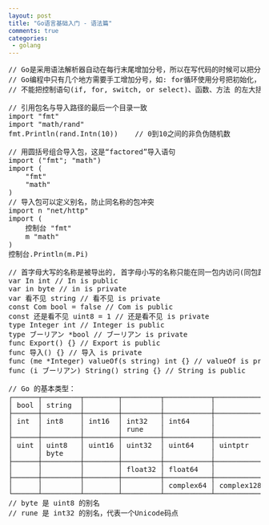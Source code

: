 ```yaml
--- 
layout: post
title: "Go语言基础入门 - 语法篇"
comments: true
categories:
 - golang
---
```


<pre class="brush: Go" line="1">
// Go是采用语法解析器自动在每行末尾增加分号，所以在写代码的时候可以把分号省略。
// Go编程中只有几个地方需要手工增加分号，如: for循环使用分号把初始化，条件和遍历元素分开。在一行中有多条语句时，需要增加分号。
// 不能把控制语句(if, for, switch, or select)、函数、方法 的左大括号单独放在一行， 如果你这样作了语法解析器会在大括号之前插入一个分号，导致编译错误。

// 引用包名与导入路径的最后一个目录一致
import "fmt"
import "math/rand"
fmt.Println(rand.Intn(10))    // 0到10之间的非负伪随机数

// 用圆括号组合导入包，这是“factored”导入语句
import ("fmt"; "math")
import (
    "fmt"
    "math"
)
// 导入包可以定义别名，防止同名称的包冲突
import n "net/http"
import (
    控制台 "fmt"
    m "math"
)
控制台.Println(m.Pi)

// 首字母大写的名称是被导出的, 首字母小写的名称只能在同一包内访问(同包跨文件也能访问)
var In int // In is public
var in byte // in is private
var 看不见 string // 看不见 is private
const Com bool = false // Com is public
const 还是看不见 uint8 = 1 // 还是看不见 is private
type Integer int // Integer is public
type ブーリアン *bool // ブーリアン is private
func Export() {} // Export is public
func 导入() {} // 导入 is private
func (me *Integer) valueOf(s string) int {} // valueOf is private
func (i ブーリアン) String() string {} // String is public

// Go 的基本类型：
┌──────┬─────────┬────────┬─────────┬───────────┬────────────┐
│ bool │ string  │        │         │           │            │
├──────┼─────────┼────────┼─────────┼───────────┼────────────┤
│ int  │ int8    │ int16  │ int32   │ int64     │            │
│      │         │        │ rune    │           │            │
├──────┼─────────┼────────┼─────────┼───────────┼────────────┤
│ uint │ uint8   │ uint16 │ uint32  │ uint64    │ uintptr    │
│      │ byte    │        │         │           │            │
├──────┼─────────┼────────┼─────────┼───────────┼────────────┤
│      │         │        │ float32 │ float64   │            │
├──────┼─────────┼────────┼─────────┼───────────┼────────────┤
│      │         │        │         │ complex64 │ complex128 │
└──────┴─────────┴────────┴─────────┴───────────┴────────────┘
// byte 是 uint8 的别名
// rune 是 int32 的别名，代表一个Unicode码点
</pre>
